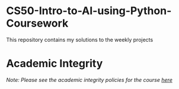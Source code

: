 # CS50-Intro-to-AI-using-Python-Coursework
This repository contains my solutions to the weekly projects

# Academic Integrity
*Note: Please see the academic integrity policies for the course [here](https://cs50.harvard.edu/ai/2020/honesty/)*
